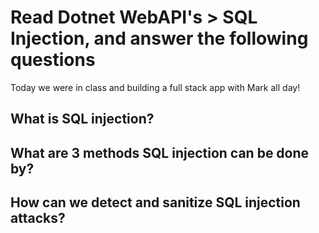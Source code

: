 # Read Dotnet WebAPI's > SQL Injection, and answer the following questions

Today we were in class and building a full stack app with Mark all day!

## What is SQL injection?



## What are 3 methods SQL injection can be done by?



## How can we detect and sanitize SQL injection attacks?

